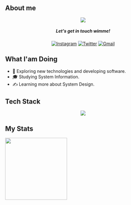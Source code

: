 <h2 dir="auto">
  About me
</h2>
<p align="center" dir="auto">
  <a target="_blank" rel="noopener noreferrer nofollow">
    <img
      src="https://readme-typing-svg.herokuapp.com?font=Hack&pause=1000&color=51F771&center=true&width=435&lines=Hello+there%2C+i'm+Empeb;I+do+open+source+%3A;3+%2B+years+of+coding+experience"
      style="max-width: 100%;">
  </a>
</p>
<h5 align="center" dir="auto">
  Let's get in touch wimme!
</h5>
<p align="center" dir="auto">
  <a href="https://www.instagram.com/febriandudinata/"><img alt="Instagram" title="Follow me on Instagram"
      src="https://img.shields.io/badge/Instagram-E4405F?style=for-the-badge&amp;logo=instagram&amp;logoColor=white"
      style="max-width: 100%;"></a>
  <a href="https://twitter.com/Empebs"><img alt="Twitter" title="Follow me on Twitter"
      src="https://img.shields.io/badge/Twitter-black?style=for-the-badge&&amp;logo=X&&amp;logoColor=white"
      style="max-width: 100%;"></a>
  <a href="mailto:empeb19@gmail.com"><img alt="Gmail" title="Reach me out"
      src="https://img.shields.io/badge/Gmail-D14836?style=for-the-badge&amp;logo=Gmail&amp;logoColor=white"
      style="max-width: 100%;"></a>
</p>
<h2 dir="auto">
  What I'am Doing
</h2>
<ul dir="auto">
  <li>
    🌱 Exploring new technologies and developing software.
  </li>
  <li>
    🎓 Studying System Information.
  </li>
  <li>
    ✍️ Learning more about System Design.
  </li>
</ul>
<h2 dir="auto">
  Tech Stack
</h2>
<p align="center" dir="auto">
  <a href="https://skillicons.dev">
    <img src="https://skillicons.dev/icons?i=git,vscode,css,html,js,nodejs,python" />
  </a>
</p>
<h2 dir="auto">
  My Stats
</h2>
<a target="_blank" rel="noopener noreferrer nofollow">
  <img height="200px"
    src="https://github-readme-stats.vercel.app/api?username=Empeeb&hide_border=true&show_icons=true&count_private=true&theme=gruvbox&bg_color=151515"
    style="max-width: 100%;">
</a>

<!---
Empeeb/Empeeb is a ✨ special ✨ repository because its `README.md` (this file) appears on your GitHub profile.
You can click the Preview link to take a look at your changes.
--->
